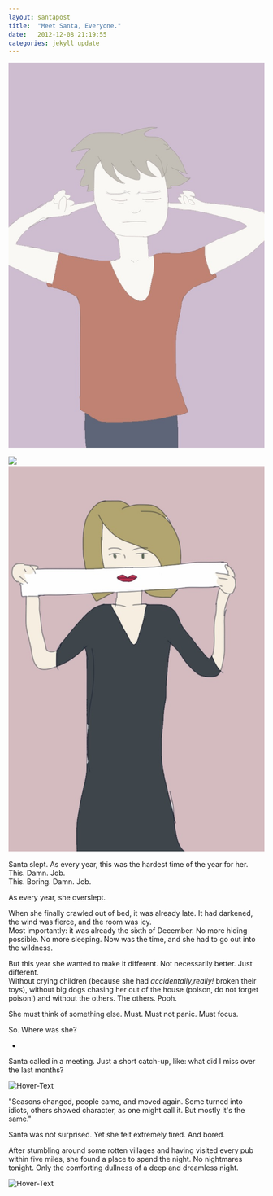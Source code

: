 ```yaml
---
layout: santapost
title:  "Meet Santa, Everyone."
date:   2012-12-08 21:19:55
categories: jekyll update
---
```


<img src="/images/IMG_1670.JPG" class="half-width left" />




![](http://s3-eu-west-1.amazonaws.com/slightlyopaque/images/87/large/Sketch_2013-12-15_13_55_36.png?1388495552)
![](/images/IMG_1698.JPG)



Santa slept. As every year, this was the hardest time of the year for her.   
This. Damn. Job.   
This. Boring. Damn. Job.

As every year, she overslept.  

When she finally crawled out of bed, it was already late. It had darkened, the wind was fierce, and the room was icy.  
Most importantly: it was already the sixth of December. No more hiding possible. No more sleeping. Now was the time, and she had to go out into the wildness.


But this year she wanted to make it different. Not necessarily better. Just different.  
Without crying children (because she had _accidentally,really!_ broken their toys), without big dogs chasing her out of the house (poison, do not forget poison!) and without the others. The others. Pooh.

She must think of something else. Must. Must not panic. Must focus.

So. Where was she? 

*

Santa called in a meeting. Just a short catch-up, like: what did I miss over the last months?

![Hover-Text](http://s3-eu-west-1.amazonaws.com/slightlyopaque/images/53/large/IMG_2214.JPG?1355004890)

"Seasons changed, people came, and moved again. Some turned into idiots, others showed character, as one might call it. But mostly it's the same."

Santa was not surprised. Yet she felt extremely tired. And bored.

After stumbling around some rotten villages and having visited every pub within five miles, she found a place to spend the night. No nightmares tonight. Only the comforting dullness of a deep and dreamless night. 

![Hover-Text](http://s3-eu-west-1.amazonaws.com/slightlyopaque/images/51/large/IMG_2209.JPG?1355002554)


<img src="http://vg03.met.vgwort.de/na/24f2baf2a8e14ea99f5c9bdfe1145160" width="1" height="1" alt="">